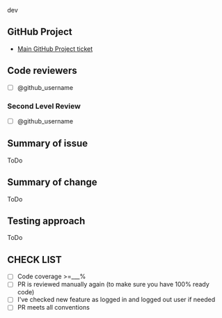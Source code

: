 dev
## GitHub Project

* [Main GitHub Project ticket](https://github.com/EventsExpress/EventsExpress/projects/2)


## Code reviewers

- [ ] @github_username

### Second Level Review

- [ ] @github_username

## Summary of issue

ToDo

## Summary of change

ToDo

## Testing approach

ToDo

## CHECK LIST
- [ ]  Сode coverage >=___%
- [ ]  PR is reviewed manually again (to make sure you have 100% ready code)
- [ ]  I've checked new feature as logged in and logged out user if needed
- [ ]  PR meets all conventions
